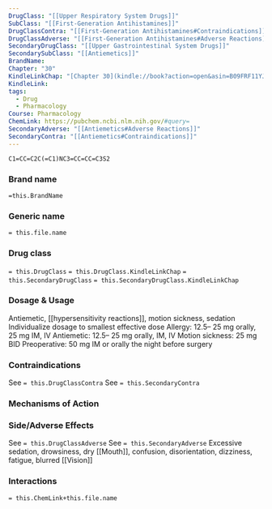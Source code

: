 ```yaml
---
DrugClass: "[[Upper Respiratory System Drugs]]"
SubClass: "[[First-Generation Antihistamines]]"
DrugClassContra: "[[First-Generation Antihistamines#Contraindications]]"
DrugClassAdverse: "[[First-Generation Antihistamines#Adverse Reactions]]"
SecondaryDrugClass: "[[Upper Gastrointestinal System Drugs]]"
SecondarySubClass: "[[Antiemetics]]"
BrandName: 
Chapter: "30"
KindleLinkChap: "[Chapter 30](kindle://book?action=open&asin=B09FRF11YJ&location=15967)"
KindleLink: 
tags:
  - Drug
  - Pharmacology
Course: Pharmacology
ChemLink: https://pubchem.ncbi.nlm.nih.gov/#query=
SecondaryAdverse: "[[Antiemetics#Adverse Reactions]]"
SecondaryContra: "[[Antiemetics#Contraindications]]"
---
```

```smiles
C1=CC=C2C(=C1)NC3=CC=CC=C3S2
```

### Brand name
`=this.BrandName`

### Generic name
`= this.file.name`

### Drug class 
`= this.DrugClass`
	`= this.DrugClass.KindleLinkChap`
`= this.SecondaryDrugClass`
	`= this.SecondaryDrugClass.KindleLinkChap`

### Dosage & Usage
Antiemetic, [[hypersensitivity reactions]], motion sickness, sedation
Individualize dosage to smallest effective dose
Allergy: 12.5– 25 mg orally, 25 mg IM, IV 
Antiemetic: 12.5– 25 mg orally, IM, IV 
Motion sickness: 25 mg BID 
Preoperative: 50 mg IM or orally the night before surgery

### Contraindications
See `= this.DrugClassContra`
See `= this.SecondaryContra`

### Mechanisms of Action

### Side/Adverse Effects
See `= this.DrugClassAdverse`
See `= this.SecondaryAdverse`
Excessive sedation, drowsiness, dry [[Mouth]], confusion, disorientation, dizziness, fatigue, blurred [[Vision]] 

### Interactions

`= this.ChemLink+this.file.name`

 